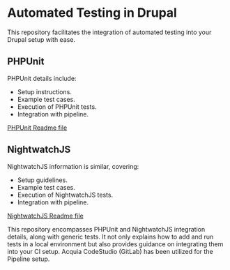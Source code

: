# Automated Testing in Drupal

This repository facilitates the integration of automated testing into your Drupal setup with ease.

## PHPUnit
PHPUnit details include:
- Setup instructions.
- Example test cases.
- Execution of PHPUnit tests.
- Integration with pipeline.

[PHPUnit Readme file](https://github.com/pranitjha/automation/blob/main/phpunit/README.md)

## NightwatchJS
NightwatchJS information is similar, covering:
- Setup guidelines.
- Example test cases.
- Execution of NightwatchJS tests.
- Integration with pipeline.

[NightwatchJS Readme file](https://github.com/pranitjha/automation/blob/main/nightwatch/README.md)

This repository encompasses PHPUnit and NightwatchJS integration details, along with generic tests. It not only explains how to add and run tests in a local environment but also provides guidance on integrating them into your CI setup. Acquia CodeStudio (GitLab) has been utilized for the Pipeline setup.

